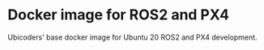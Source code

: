 # Docker image for ROS2 and PX4
Ubicoders' base docker image for Ubuntu 20 ROS2 and PX4 development.

